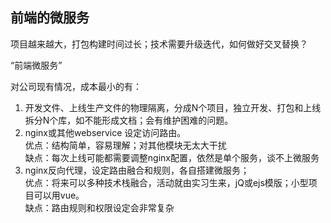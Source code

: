 ## 前端的微服务

项目越来越大，打包构建时间过长；技术需要升级迭代，如何做好交叉替换？    

“前端微服务”  

对公司现有情况，成本最小的有：

1. 开发文件、上线生产文件的物理隔离，分成N个项目，独立开发、打包和上线  
    拆分N个库，如不能形成文档；会有维护困难的问题。
2. nginx或其他webservice 设定访问路由。  
    优点：结构简单，容易理解；对其他模块无太大干扰  
    缺点：每次上线可能都需要调整nginx配置，依然是单个服务，谈不上微服务   
3. nginx反向代理，设定路由融合和规则，各自搭建微服务；  
    优点：将来可以多种技术栈融合，活动就由实习生来，jQ或ejs模版；小型项目可以用vue。  
    缺点：路由规则和权限设定会非常复杂  
